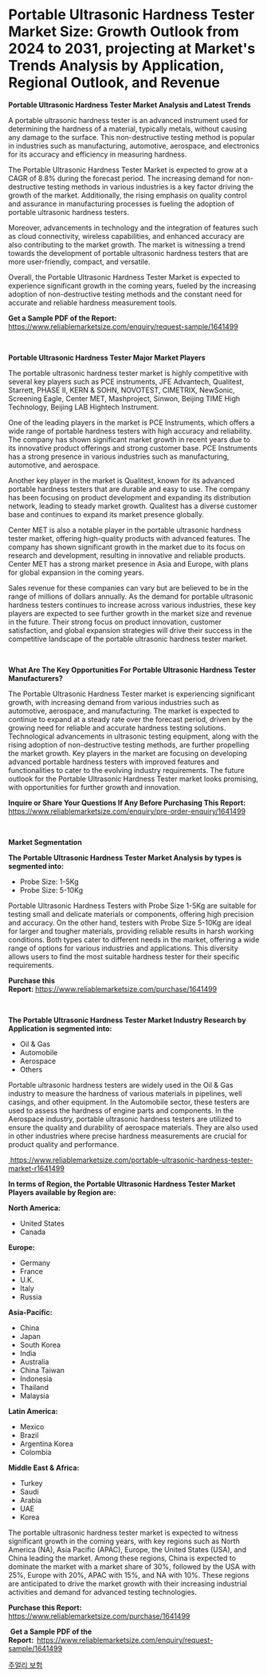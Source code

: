 <p><h1>Portable Ultrasonic Hardness Tester Market Size: Growth Outlook from 2024 to 2031, projecting at Market's Trends Analysis by Application, Regional Outlook, and Revenue</h1></p><p><strong>Portable Ultrasonic Hardness Tester Market Analysis and Latest Trends</strong></p>
<p><p>A portable ultrasonic hardness tester is an advanced instrument used for determining the hardness of a material, typically metals, without causing any damage to the surface. This non-destructive testing method is popular in industries such as manufacturing, automotive, aerospace, and electronics for its accuracy and efficiency in measuring hardness.</p><p>The Portable Ultrasonic Hardness Tester Market is expected to grow at a CAGR of 8.8% during the forecast period. The increasing demand for non-destructive testing methods in various industries is a key factor driving the growth of the market. Additionally, the rising emphasis on quality control and assurance in manufacturing processes is fueling the adoption of portable ultrasonic hardness testers.</p><p>Moreover, advancements in technology and the integration of features such as cloud connectivity, wireless capabilities, and enhanced accuracy are also contributing to the market growth. The market is witnessing a trend towards the development of portable ultrasonic hardness testers that are more user-friendly, compact, and versatile.</p><p>Overall, the Portable Ultrasonic Hardness Tester Market is expected to experience significant growth in the coming years, fueled by the increasing adoption of non-destructive testing methods and the constant need for accurate and reliable hardness measurement tools.</p></p>
<p><strong>Get a Sample PDF of the Report:&nbsp;</strong> <a href="https://www.reliablemarketsize.com/enquiry/request-sample/1641499">https://www.reliablemarketsize.com/enquiry/request-sample/1641499</a></p>
<p>&nbsp;</p>
<p><strong>Portable Ultrasonic Hardness Tester Major Market Players</strong></p>
<p><p>The portable ultrasonic hardness tester market is highly competitive with several key players such as PCE instruments, JFE Advantech, Qualitest, Starrett, PHASE II, KERN & SOHN, NOVOTEST, CIMETRIX, NewSonic, Screening Eagle, Center MET, Mashproject, Sinwon, Beijing TIME High Technology, Beijing LAB Hightech Instrument. </p><p>One of the leading players in the market is PCE Instruments, which offers a wide range of portable hardness testers with high accuracy and reliability. The company has shown significant market growth in recent years due to its innovative product offerings and strong customer base. PCE Instruments has a strong presence in various industries such as manufacturing, automotive, and aerospace.</p><p>Another key player in the market is Qualitest, known for its advanced portable hardness testers that are durable and easy to use. The company has been focusing on product development and expanding its distribution network, leading to steady market growth. Qualitest has a diverse customer base and continues to expand its market presence globally.</p><p>Center MET is also a notable player in the portable ultrasonic hardness tester market, offering high-quality products with advanced features. The company has shown significant growth in the market due to its focus on research and development, resulting in innovative and reliable products. Center MET has a strong market presence in Asia and Europe, with plans for global expansion in the coming years.</p><p>Sales revenue for these companies can vary but are believed to be in the range of millions of dollars annually. As the demand for portable ultrasonic hardness testers continues to increase across various industries, these key players are expected to see further growth in the market size and revenue in the future. Their strong focus on product innovation, customer satisfaction, and global expansion strategies will drive their success in the competitive landscape of the portable ultrasonic hardness tester market.</p></p>
<p>&nbsp;</p>
<p><strong>What Are The Key Opportunities For Portable Ultrasonic Hardness Tester Manufacturers?</strong></p>
<p><p>The Portable Ultrasonic Hardness Tester market is experiencing significant growth, with increasing demand from various industries such as automotive, aerospace, and manufacturing. The market is expected to continue to expand at a steady rate over the forecast period, driven by the growing need for reliable and accurate hardness testing solutions. Technological advancements in ultrasonic testing equipment, along with the rising adoption of non-destructive testing methods, are further propelling the market growth. Key players in the market are focusing on developing advanced portable hardness testers with improved features and functionalities to cater to the evolving industry requirements. The future outlook for the Portable Ultrasonic Hardness Tester market looks promising, with opportunities for further growth and innovation.</p></p>
<p><strong>Inquire or Share Your Questions If Any Before Purchasing This Report:</strong> <a href="https://www.reliablemarketsize.com/enquiry/pre-order-enquiry/1641499">https://www.reliablemarketsize.com/enquiry/pre-order-enquiry/1641499</a></p>
<p>&nbsp;</p>
<p><strong>Market Segmentation</strong></p>
<p><strong>The Portable Ultrasonic Hardness Tester Market Analysis by types is segmented into:</strong></p>
<p><ul><li>Probe Size: 1-5Kg</li><li>Probe Size: 5-10Kg</li></ul></p>
<p><p>Portable Ultrasonic Hardness Testers with Probe Size 1-5Kg are suitable for testing small and delicate materials or components, offering high precision and accuracy. On the other hand, testers with Probe Size 5-10Kg are ideal for larger and tougher materials, providing reliable results in harsh working conditions. Both types cater to different needs in the market, offering a wide range of options for various industries and applications. This diversity allows users to find the most suitable hardness tester for their specific requirements.</p></p>
<p><strong>Purchase this Report:&nbsp;</strong><a href="https://www.reliablemarketsize.com/purchase/1641499">https://www.reliablemarketsize.com/purchase/1641499</a></p>
<p>&nbsp;</p>
<p><strong>The Portable Ultrasonic Hardness Tester Market Industry Research by Application is segmented into:</strong></p>
<p><ul><li>Oil & Gas</li><li>Automobile</li><li>Aerospace</li><li>Others</li></ul></p>
<p><p>Portable ultrasonic hardness testers are widely used in the Oil & Gas industry to measure the hardness of various materials in pipelines, well casings, and other equipment. In the Automobile sector, these testers are used to assess the hardness of engine parts and components. In the Aerospace industry, portable ultrasonic hardness testers are utilized to ensure the quality and durability of aerospace materials. They are also used in other industries where precise hardness measurements are crucial for product quality and performance.</p></p>
<p><a href="https://www.reliablemarketsize.com/portable-ultrasonic-hardness-tester-market-r1641499">&nbsp;https://www.reliablemarketsize.com/portable-ultrasonic-hardness-tester-market-r1641499</a></p>
<p><strong>In terms of Region, the Portable Ultrasonic Hardness Tester Market Players available by Region are:</strong></p>
<p>
    <p> <strong> North America: </strong>
        <ul>
            <li>United States</li>
            <li>Canada</li>
        </ul>
        </p> 
    <p> <strong> Europe: </strong>
        <ul>
            <li>Germany</li>
            <li>France</li>
            <li>U.K.</li>
            <li>Italy</li>
            <li>Russia</li>
        </ul>
        </p> 
    <p> <strong> Asia-Pacific: </strong>
        <ul>
            <li>China</li>
            <li>Japan</li>
            <li>South Korea</li>
            <li>India</li>
            <li>Australia</li>
            <li>China Taiwan</li>
            <li>Indonesia</li>
            <li>Thailand</li>
            <li>Malaysia</li>
        </ul>
        </p> 
    <p> <strong> Latin America: </strong>
        <ul>
            <li>Mexico</li>
            <li>Brazil</li>
            <li>Argentina Korea</li>
            <li>Colombia</li>
        </ul>
        </p> 
    <p> <strong> Middle East & Africa: </strong>
        <ul>
            <li>Turkey</li>
            <li>Saudi</li>
            <li>Arabia</li>
            <li>UAE</li>
            <li>Korea</li>
        </ul>
    </p>
    </p>
<p><p>The portable ultrasonic hardness tester market is expected to witness significant growth in the coming years, with key regions such as North America (NA), Asia Pacific (APAC), Europe, the United States (USA), and China leading the market. Among these regions, China is expected to dominate the market with a market share of 30%, followed by the USA with 25%, Europe with 20%, APAC with 15%, and NA with 10%. These regions are anticipated to drive the market growth with their increasing industrial activities and demand for advanced testing technologies.</p></p>
<p><strong>Purchase this Report: </strong><a href="https://www.reliablemarketsize.com/purchase/1641499">https://www.reliablemarketsize.com/purchase/1641499</a></p>
<p>&nbsp;<strong>Get a Sample PDF of the Report:&nbsp;&nbsp;</strong><a href="https://www.reliablemarketsize.com/enquiry/request-sample/1641499">https://www.reliablemarketsize.com/enquiry/request-sample/1641499</a></p>
<p><strong></strong></p>
<p><p><a href="https://github.com/KellyLyncyh543964/Market-Research-Report-List-3/blob/main/966378047994.md">주얼리 보험</a></p></p>